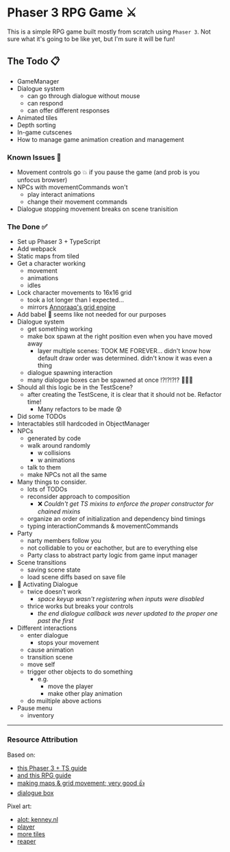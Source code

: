 # Phaser 3 RPG Game ⚔️

This is a simple RPG game built mostly from scratch using `Phaser 3`. Not sure what it's going to be like yet, but I'm sure it will be fun!

## The Todo 📋

- GameManager
- Dialogue system
  - can go through dialogue without mouse
  - can respond
  - can offer different responses
- Animated tiles
- Depth sorting
- In-game cutscenes
- How to manage game animation creation and management

### Known Issues 🐞

- Movement controls go 💥 if you pause the game (and prob is you unfocus browser)
- NPCs with movementCommands won't
  - play interact animations
  - change their movement commands
- Dialogue stopping movement breaks on scene tranisition

### The Done ✅

- Set up Phaser 3 + TypeScript
- Add webpack
- Static maps from tiled
- Get a character working
  - movement
  - animations
  - idles
- Lock character movements to 16x16 grid
  - took a lot longer than I expected...
  - mirrors [Annoraaq's grid engine](https://github.com/Annoraaq/grid-engine)
- Add babel 🤷 seems like not needed for our purposes
- Dialogue system
  - get something working
  - make box spawn at the right position even when you have moved away
    - layer multiple scenes: TOOK ME FOREVER... didn't know how default draw order was determined. didn't know it was even a thing
  - dialogue spawning interaction 
  - many dialogue boxes can be spawned at once !?!?!?!? 🤯🤯🤯
- Should all this logic be in the TestScene?
  - after creating the TestScene, it is clear that it should not be. Refactor time!
    - Many refactors to be made 😰
- Did some TODOs
- Interactables still hardcoded in ObjectManager
- NPCs
  - generated by code
  - walk around randomly
    - w collisions
    - w animations
  - talk to them
  - make NPCs not all the same
- Many things to consider.
  - lots of TODOs
  - reconsider approach to composition
    - ❌ *Couldn't get TS mixins to enforce the proper constructor for chained mixins*
  - organize an order of initialization and dependency bind timings
  - typing interactionCommands & movementCommands
- Party
  - narty members follow you
  - not collidable to you or eachother, but are to everything else
  - Party class to abstract party logic from game input manager
- Scene transitions
  - saving scene state
  - load scene diffs based on save file
- 🦗 Activating Dialogue
  - twice doesn't work
    - *space keyup wasn't registering when inputs were disabled*
  - thrice works but breaks your controls
    - *the end dialogue callback was never updated to the proper one past the first*
- Different interactions
  - enter dialogue
    - stops your movement
  - cause animation
  - transition scene
  - move self
  - trigger other objects to do something
    - e.g.
      - move the player
      - make other play animation
  - do muiltiple above actions
- Pause menu
  - inventory

---

### Resource Attribution

Based on:
- [this Phaser 3 + TS guide](https://spin.atomicobject.com/2019/07/13/phaser-3-typescript-tutorial/)
- [and this RPG guide](https://gamedevacademy.org/how-to-create-a-turn-based-rpg-game-in-phaser-3-part-1/)
- [making maps & grid movement; very good 👍](https://medium.com/swlh/grid-based-movement-in-a-top-down-2d-rpg-with-phaser-3-e3a3486eb2fd)
- [dialogue box](https://gamedevacademy.org/create-a-dialog-modal-plugin-in-phaser-3-part-1/)

Pixel art:
- [alot: kenney.nl](https://kenney.nl/assets)
- [player](https://opengameart.org/content/tiny-characters-set)
- [more tiles](https://opengameart.org/content/zelda-like-tilesets-and-sprites)
- [reaper](http://finalbossblues.com/timefantasy/freebies/grim-reaper-sprites/)
